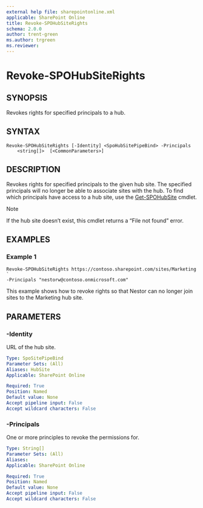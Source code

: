 ```yaml
---
external help file: sharepointonline.xml
applicable: SharePoint Online
title: Revoke-SPOHubSiteRights
schema: 2.0.0
author: trent-green
ms.author: trgreen
ms.reviewer:
---
```


# Revoke-SPOHubSiteRights

## SYNOPSIS
Revokes rights for specified principals to a hub.

## SYNTAX

```
Revoke-SPOHubSiteRights [-Identity] <SpoHubSitePipeBind> -Principals
    <string[]>  [<CommonParameters>]
```

## DESCRIPTION
Revokes rights for specified principals to the given hub site. The specified principals will no longer be able to associate sites with the hub. To find which principals have access to a hub site, use the [Get-SPOHubSite](Get-SPOHubSite.md) cmdlet.

> [!NOTE]
> If the hub site doesn’t exist, this cmdlet returns a “File not found” error.

## EXAMPLES

### Example 1

```
Revoke-SPOHubSiteRights https://contoso.sharepoint.com/sites/Marketing `
-Principals "nestorw@contoso.onmicrosoft.com"
```

This example shows how to revoke rights so that Nestor can no longer join sites to the Marketing hub site.

## PARAMETERS

### -Identity

URL of the hub site.

```yaml
Type: SpoSitePipeBind
Parameter Sets: (All)
Aliases: HubSite
Applicable: SharePoint Online

Required: True
Position: Named
Default value: None
Accept pipeline input: False
Accept wildcard characters: False
```

### -Principals

One or more principles to revoke the permissions for.

```yaml
Type: String[]
Parameter Sets: (All)
Aliases: 
Applicable: SharePoint Online

Required: True
Position: Named
Default value: None
Accept pipeline input: False
Accept wildcard characters: False
```
